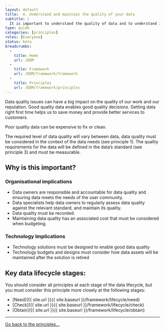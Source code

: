 ```yaml
---
layout: default
title:  4. Understand and maintain the quality of your data
subtitle: |
  It is important to understand the quality of data and to understand if investment is required to meet the needs of users.
type: guide
categories: [principles]
roles: [Everyone]
status: beta
breadcrumbs:
  -
    title: Home
    url: /DDM
  -
    title: Framework
    url: /DDM/framework/framework
  -
    title: Principles
    url: /DDM/framework/principles
---
```

Data quality issues can have a big impact on the quality of our work and our reputation. Good quality data enables good quality decisions. Getting data right first time helps us to save money and provide better services to customers.
 
Poor quality data can be expensive to fix or clean.
 
The required level of data quality will vary between data, data quality must be considered in the context of the data needs (see principle 1). The quality requirements for the data will be defined in the data’s standard (see principle 3) and must be measurable.

## Why is this important?

### Organisational implications

- Data owners are responsible and accountable for data quality and ensuring data meets the needs of the user community.
- Data specialists help data owners to regularly assess data quality against the relevant standard, and maintain its quality.
- Data quality must be recorded.
- Maintaining data quality has an associated cost that must be considered when budgeting.

### Technology Implications

- Technology solutions must be designed to enable good data quality
- Technology budgets and designs must consider how data assets will be maintained after the solution is retired

## Key data lifecycle stages:

You should consider all principles at each stage of the data lifecycle, but you must consider this principle more closely at the following stages:

- [Need]({{ site.url }}{{ site.baseurl }}/framework/lifecycle/need)
- [Check]({{ site.url }}{{ site.baseurl }}/framework/lifecycle/check)
- [Obtain]({{ site.url }}{{ site.baseurl }}/framework/lifecycle/obtain)

***

[Go back to the principles...](../principles)
